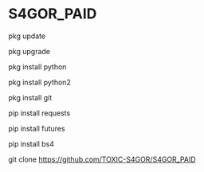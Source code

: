 # S4GOR_PAID


pkg update


pkg upgrade


pkg install python


pkg install python2


pkg install git


pip install requests


pip install futures


pip install bs4


git clone https://github.com/TOXIC-S4GOR/S4GOR_PAID


